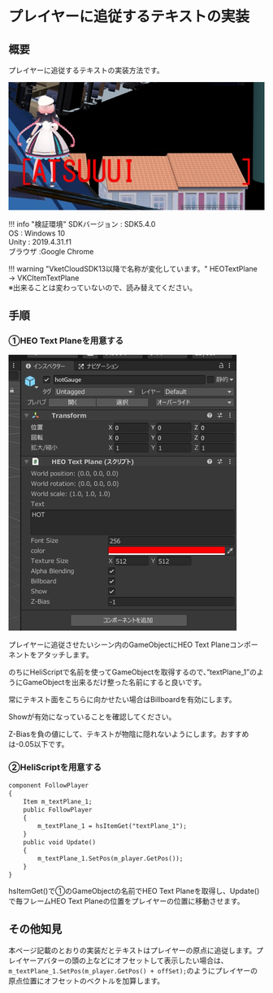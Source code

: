 # プレイヤーに追従するテキストの実装

## 概要

プレイヤーに追従するテキストの実装方法です。

![PlayerFollowText](img/PlayerFollowText_01.jpg)

!!! info "検証環境"
    SDKバージョン : SDK5.4.0<br>
    OS : Windows 10<br>
    Unity : 2019.4.31.f1<br>
    ブラウザ :Google Chrome  

!!! warning "VketCloudSDK13以降で名称が変化しています。"
    HEOTextPlane → VKCItemTextPlane<br>
    ※出来ることは変わっていないので、読み替えてください。

## 手順
        
### ①HEO Text Planeを用意する

![PlayerFollowText](img/PlayerFollowText_02.jpg)

プレイヤーに追従させたいシーン内のGameObjectにHEO Text Planeコンポーネントをアタッチします。

のちにHeliScriptで名前を使ってGameObjectを取得するので、”textPlane_1”のようにGameObjectを出来るだけ整った名前にすると良いです。

常にテキスト面をこちらに向かせたい場合はBillboardを有効にします。

Showが有効になっていることを確認してください。

Z-Biasを負の値にして、テキストが物陰に隠れないようにします。おすすめは-0.05以下です。

### ②HeliScriptを用意する

```
component FollowPlayer
{
    Item m_textPlane_1;
    public FollowPlayer
    {
        m_textPlane_1 = hsItemGet("textPlane_1");
    }
    public void Update()
    {
        m_textPlane_1.SetPos(m_player.GetPos());
    }
}
```

hsItemGet()で①のGameObjectの名前でHEO Text Planeを取得し、Update()で毎フレームHEO Text Planeの位置をプレイヤーの位置に移動させます。

## その他知見

本ページ記載のとおりの実装だとテキストはプレイヤーの原点に追従します。プレイヤーアバターの頭の上などにオフセットして表示したい場合は、`m_textPlane_1.SetPos(m_player.GetPos() + offSet);`のようにプレイヤーの原点位置にオフセットのベクトルを加算します。